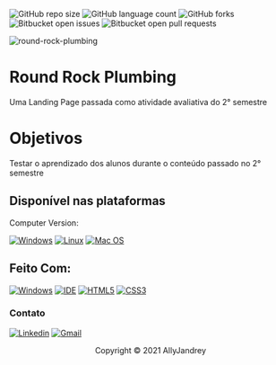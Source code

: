 ![GitHub repo size](https://img.shields.io/github/repo-size/AllyJandrey/README-template?style=for-the-badge)
![GitHub language count](https://img.shields.io/github/languages/count/AllyJandrey/README-template?style=for-the-badge)
![GitHub forks](https://img.shields.io/github/forks/AllyJandrey/README-template?style=for-the-badge)
![Bitbucket open issues](https://img.shields.io/bitbucket/issues/AllyJandrey/README-template?style=for-the-badge)
![Bitbucket open pull requests](https://img.shields.io/bitbucket/pr-raw/AllyJandrey/README-template?style=for-the-badge)

![round-rock-plumbing](https://user-images.githubusercontent.com/100244773/166848507-cd6d9e4e-e20f-47be-967f-86b96d049820.png)

# Round Rock Plumbing

Uma Landing Page passada como atividade avaliativa do 2° semestre

# Objetivos

Testar o aprendizado dos alunos durante o conteúdo passado no 2° semestre

## Disponível nas plataformas

Computer Version:

[![Windows](https://img.shields.io/badge/Windows-0078D6?style=for-the-badge&logo=windows&logoColor=white)](https://github.com/seu-usuario/seu-repositorio/releases)
[![Linux](https://img.shields.io/badge/Linux-FF6600?style=for-the-badge&logo=linux&logoColor=white)](https://github.com/seu-usuario/seu-repositorio/releases)
[![Mac OS](https://img.shields.io/badge/mac%20os-000000?style=for-the-badge&logo=macos&logoColor=F0F0F0)](https://github.com/seu-usuario/seu-repositorio/releases)


## Feito Com:
[![Windows](https://img.shields.io/badge/Windows-0078D6?style=for-the-badge&logo=windows&logoColor=white)](https://www.microsoft.com/pt-br/windows/get-windows-10)
[![IDE](https://img.shields.io/badge/Visual_studio_code-0078D4?style=for-the-badge&logo=visual%20studio%20code&logoColor=white)](https://code.visualstudio.com/)
[![HTML5](https://img.shields.io/badge/HTML5-E34F26?style=for-the-badge&logo=html5&logoColor=white)](https://developer.mozilla.org/pt-BR/docs/Web/HTML)
[![CSS3](https://img.shields.io/badge/CSS3-1572B6?style=for-the-badge&logo=css3&logoColor=white)](https://developer.mozilla.org/pt-BR/docs/Web/CSS)

### Contato

[![Linkedin](https://img.shields.io/badge/LinkedIn-0077B5?style=for-the-badge&logo=linkedin&logoColor=white)](https://www.linkedin.com/in/seu-usuario/)
[![Gmail](https://img.shields.io/badge/-Gmail-%23333?style=for-the-badge&logo=gmail&logoColor=white)](mailto:jandreyallyson@gmail.com)

<p align="center">Copyright © 2021 AllyJandrey</p>
